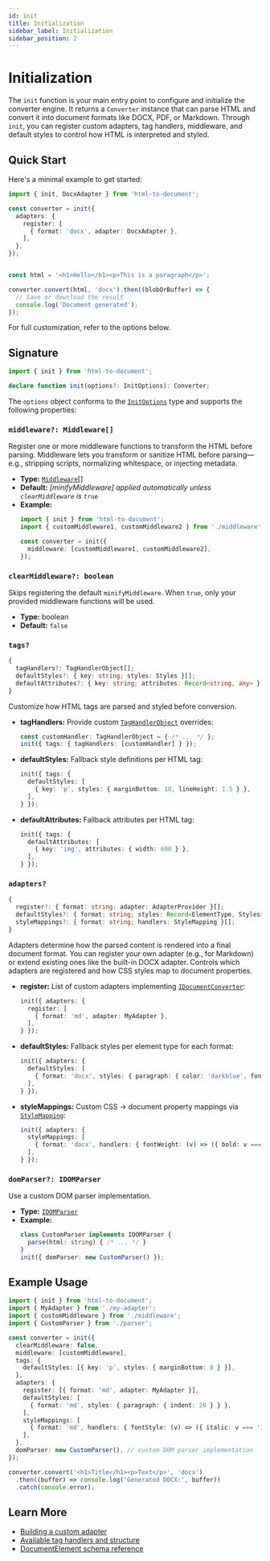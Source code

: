 ```yaml
---
id: init
title: Initialization
sidebar_label: Initialization
sidebar_position: 2
---
```


# Initialization

The `init` function is your main entry point to configure and initialize the converter engine. It returns a `Converter` instance that can parse HTML and convert it into document formats like DOCX, PDF, or Markdown. Through `init`, you can register custom adapters, tag handlers, middleware, and default styles to control how HTML is interpreted and styled.

## Quick Start

Here's a minimal example to get started:

```ts
import { init, DocxAdapter } from 'html-to-document';

const converter = init({
  adapters: {
    register: [
      { format: 'docx', adapter: DocxAdapter },
    ],
  },
});


const html = '<h1>Hello</h1><p>This is a paragraph</p>';

converter.convert(html, 'docx').then((blobOrBuffer) => {
  // Save or download the result
  console.log('Document generated');
});
```

For full customization, refer to the options below.

## Signature

```ts
import { init } from 'html-to-document';

declare function init(options?: InitOptions): Converter;
```

The `options` object conforms to the [`InitOptions`](./types) type and supports the following properties:

### `middleware?: Middleware[]`
Register one or more middleware functions to transform the HTML before parsing.
Middleware lets you transform or sanitize HTML before parsing—e.g., stripping scripts, normalizing whitespace, or injecting metadata.
- **Type:** [`Middleware`](./types)[]
- **Default:** _[minifyMiddleware] applied automatically unless `clearMiddleware` is `true`_
- **Example:**
  ```ts
  import { init } from 'html-to-document';
  import { customMiddleware1, customMiddleware2 } from './middleware';

  const converter = init({
    middleware: [customMiddleware1, customMiddleware2],
  });
  ```

### `clearMiddleware?: boolean`
Skips registering the default `minifyMiddleware`. When `true`, only your provided middleware functions will be used.
- **Type:** boolean
- **Default:** `false`

### `tags?`

```ts
{
  tagHandlers?: TagHandlerObject[];
  defaultStyles?: { key: string; styles: Styles }[];
  defaultAttributes?: { key: string; attributes: Record<string, any> }[];
}
```
Customize how HTML tags are parsed and styled before conversion.
- **tagHandlers:** Provide custom [`TagHandlerObject`](./types) overrides:
  ```ts
  const customHandler: TagHandlerObject = { /* ... */ };
  init({ tags: { tagHandlers: [customHandler] } });
  ```
- **defaultStyles:** Fallback style definitions per HTML tag:
  ```ts
  init({ tags: {
    defaultStyles: [
      { key: 'p', styles: { marginBottom: 10, lineHeight: 1.5 } },
    ],
  } });
  ```
- **defaultAttributes:** Fallback attributes per HTML tag:
  ```ts
  init({ tags: {
    defaultAttributes: [
      { key: 'img', attributes: { width: 600 } },
    ],
  } });
  ```

### `adapters?`

```ts
{
  register?: { format: string; adapter: AdapterProvider }[];
  defaultStyles?: { format: string; styles: Record<ElementType, Styles> }[];
  styleMappings?: { format: string; handlers: StyleMapping }[];
}
```
Adapters determine how the parsed content is rendered into a final document format. You can register your own adapter (e.g., for Markdown) or extend existing ones like the built-in DOCX adapter.
Controls which adapters are registered and how CSS styles map to document properties.
- **register:** List of custom adapters implementing [`IDocumentConverter`](./types):
  ```ts
  init({ adapters: {
    register: [
      { format: 'md', adapter: MyAdapter },
    ],
  } });
  ```
- **defaultStyles:** Fallback styles per element type for each format:
  ```ts
  init({ adapters: {
    defaultStyles: [
      { format: 'docx', styles: { paragraph: { color: 'darkblue', fontSize: 24 } } },
    ],
  } });
  ```
- **styleMappings:** Custom CSS → document property mappings via [`StyleMapping`](./style-mappings):
  ```ts
  init({ adapters: {
    styleMappings: [
      { format: 'docx', handlers: { fontWeight: (v) => ({ bold: v === 'bold' }) } },
    ],
  } });
  ```

### `domParser?: IDOMParser`
Use a custom DOM parser implementation.
- **Type:** [`IDOMParser`](./types)
- **Example:**
  ```ts
  class CustomParser implements IDOMParser {
    parse(html: string) { /* ... */ }
  }
  init({ domParser: new CustomParser() });
  ```

## Example Usage

```ts
import { init } from 'html-to-document';
import { MyAdapter } from './my-adapter';
import { customMiddleware } from './middleware';
import { CustomParser } from './parser';

const converter = init({
  clearMiddleware: false,
  middleware: [customMiddleware],
  tags: {
    defaultStyles: [{ key: 'p', styles: { marginBottom: 8 } }],
  },
  adapters: {
    register: [{ format: 'md', adapter: MyAdapter }],
    defaultStyles: [
      { format: 'md', styles: { paragraph: { indent: 20 } } },
    ],
    styleMappings: [
      { format: 'md', handlers: { fontStyle: (v) => ({ italic: v === 'italic' }) } },
    ],
  },
  domParser: new CustomParser(), // custom DOM parser implementation
});

converter.convert('<h1>Title</h1><p>Text</p>', 'docx')
  .then((buffer) => console.log('Generated DOCX:', buffer))
  .catch(console.error);
```

## Learn More

- [Building a custom adapter](./converters)
- [Available tag handlers and structure](./tags)
- [DocumentElement schema reference](./types)